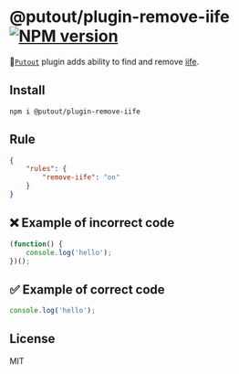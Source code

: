 # @putout/plugin-remove-iife [![NPM version][NPMIMGURL]][NPMURL]

[NPMIMGURL]: https://img.shields.io/npm/v/@putout/plugin-remove-iife.svg?style=flat&longCache=true
[NPMURL]: https://npmjs.org/package/@putout/plugin-remove-iife"npm"

🐊[`Putout`](https://github.com/coderaiser/putout) plugin adds ability to find and remove [iife](https://developer.mozilla.org/en-US/docs/Glossary/IIFE).

## Install

```
npm i @putout/plugin-remove-iife
```

## Rule

```json
{
    "rules": {
        "remove-iife": "on"
    }
}
```

## ❌ Example of incorrect code

```js
(function() {
    console.log('hello');
})();
```

## ✅ Example of correct code

```js
console.log('hello');
```

## License

MIT
